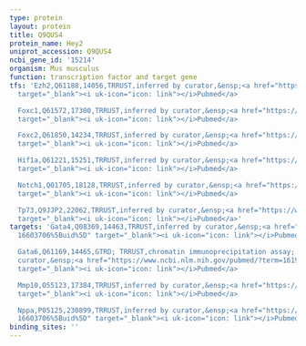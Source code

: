```yaml
---
type: protein
layout: protein
title: Q9QUS4
protein_name: Hey2
uniprot_accession: Q9QUS4
ncbi_gene_id: '15214'
organism: Mus musculus
function: transcription factor and target gene
tfs: 'Ezh2,Q61188,14056,TRRUST,inferred by curator,&ensp;<a href="https://www.ncbi.nlm.nih.gov/pubmed/?term=22312437%5Buid%5D"
  target="_blank"><i uk-icon="icon: link"></i>Pubmed</a>

  Foxc1,Q61572,17300,TRRUST,inferred by curator,&ensp;<a href="https://www.ncbi.nlm.nih.gov/pubmed/?term=18545664%5Buid%5D"
  target="_blank"><i uk-icon="icon: link"></i>Pubmed</a>

  Foxc2,Q61850,14234,TRRUST,inferred by curator,&ensp;<a href="https://www.ncbi.nlm.nih.gov/pubmed/?term=18545664%5Buid%5D"
  target="_blank"><i uk-icon="icon: link"></i>Pubmed</a>

  Hif1a,Q61221,15251,TRRUST,inferred by curator,&ensp;<a href="https://www.ncbi.nlm.nih.gov/pubmed/?term=17045587%5Buid%5D"
  target="_blank"><i uk-icon="icon: link"></i>Pubmed</a>

  Notch1,Q01705,18128,TRRUST,inferred by curator,&ensp;<a href="https://www.ncbi.nlm.nih.gov/pubmed/?term=18545664%5Buid%5D"
  target="_blank"><i uk-icon="icon: link"></i>Pubmed</a>

  Tp73,Q9JJP2,22062,TRRUST,inferred by curator,&ensp;<a href="https://www.ncbi.nlm.nih.gov/pubmed/?term=21074438%5Buid%5D"
  target="_blank"><i uk-icon="icon: link"></i>Pubmed</a>'
targets: 'Gata4,Q08369,14463,TRRUST,inferred by curator,&ensp;<a href="https://www.ncbi.nlm.nih.gov/pubmed/?term=16199874;
  16603706%5Buid%5D" target="_blank"><i uk-icon="icon: link"></i>Pubmed</a>

  Gata6,Q61169,14465,GTRD; TRRUST,chromatin immunoprecipitation assay; inferred by
  curator,&ensp;<a href="https://www.ncbi.nlm.nih.gov/pubmed/?term=16199874%5Buid%5D"
  target="_blank"><i uk-icon="icon: link"></i>Pubmed</a>

  Mmp10,O55123,17384,TRRUST,inferred by curator,&ensp;<a href="https://www.ncbi.nlm.nih.gov/pubmed/?term=22079635%5Buid%5D"
  target="_blank"><i uk-icon="icon: link"></i>Pubmed</a>

  Nppa,P05125,230899,TRRUST,inferred by curator,&ensp;<a href="https://www.ncbi.nlm.nih.gov/pubmed/?term=16199874;
  16603706%5Buid%5D" target="_blank"><i uk-icon="icon: link"></i>Pubmed</a>'
binding_sites: ''
---
```

